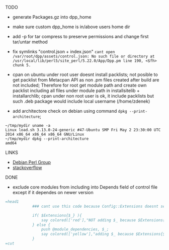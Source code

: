 TODO

- generate Packages.gz into dpp_home
- make sure custom dpp_home is in/above users home dir
- add -p for tar compress to preserve permissions and change first tar/untar method
- fix symlinks "control.json + index.json" 
`cant open /var/root/dpp/assets/control.json: No such file or directory at /usr/local/lib/perl5/site_perl/5.22.0/App/Dpp.pm line 190, <$fh> chunk 5.`

- cpan on ubuntu under root user doesnt install packlists; not posible to get packlist from Metacpan API as non .pm files created after build are not included; Therefore for root get module path and create own packlist including all files under module path in installsitelib + installarchlib; cpan under non root user is ok, it include packlists but such .deb package would include local username (/home/zdenek)

- add architectore check on debian using command `dpkg --print-architecture`;
```
~/tmp/mydir uname -a
Linux load.sh 3.13.0-24-generic #47-Ubuntu SMP Fri May 2 23:30:00 UTC 2014 x86_64 x86_64 x86_64 GNU/Linux
~/tmp/mydir dpkg --print-architecture
amd64
```

LINKS
- [Debian Perl Group](https://pkg-perl.alioth.debian.org/)
- [stackoverflow](http://stackoverflow.com/questions/4564434/why-does-my-hand-created-deb-package-fails-at-install-with-unable-to-create-on)

DONE
- exclude core modules from including into Depends field of control file except if it dependes on newer version

```perl
=head1
            ### cant use this code because Config::Extensions doesnt seems to work; for example it finds List::Util but it doesn't find Scalar::Util which are both part of perl core libraries (Scalar-List-Utils distribution)

            if( $Extensions{$_} ){
                say colored(['red'],"NOT adding $_ because $Extensions{$_} is in core");
            } else { 
                push @module_dependencies, $_;
                say colored(['yellow'],"adding $_ because $Extensions{$_} is NOT in core");
            }
=cut
```

